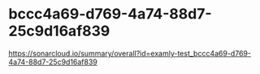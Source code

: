 # bccc4a69-d769-4a74-88d7-25c9d16af839
https://sonarcloud.io/summary/overall?id=examly-test_bccc4a69-d769-4a74-88d7-25c9d16af839
